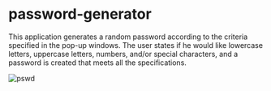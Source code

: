 # password-generator

This application generates a random password according to the criteria specified in the pop-up windows. The user states if he would like lowercase letters, uppercase letters, numbers, and/or special characters, and a password is created that meets all the specifications. 


![pswd](https://user-images.githubusercontent.com/89949832/135867688-90ee32f2-6bd9-4677-931d-77543fa3646a.jpeg)
